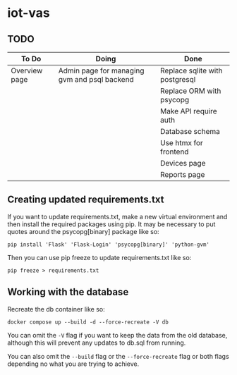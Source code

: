 # iot-vas

## TODO

|To Do|Doing|Done|
|-|-|-|
|Overview page|Admin page for managing gvm and psql backend|Replace sqlite with postgresql|
|             |                                            |Replace ORM with psycopg      |
|             |                                            |Make API require auth         |
|             |                                            |Database schema               |
|             |                                            |Use htmx for frontend         |
|             |                                            |Devices page                  |
|             |                                            |Reports page                  |

## Creating updated requirements.txt

If you want to update requirements.txt, make a new virtual environment and then install the required packages using pip. It may be necessary to put quotes around the psycopg[binary] package like so:

```shell
pip install 'Flask' 'Flask-Login' 'psycopg[binary]' 'python-gvm'
```

Then you can use pip freeze to update requirements.txt like so:

```shell
pip freeze > requirements.txt
```


## Working with the database

Recreate the db container like so:

```shell
docker compose up --build -d --force-recreate -V db
```

You can omit the `-V` flag if you want to keep the data from the old database, although this will prevent any updates to db.sql from running.

You can also omit the `--build` flag or the `--force-recreate` flag or both flags depending no what you are trying to achieve.
